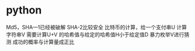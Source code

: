 # python
Md5，SHA—1已经被破解
SHA-2比较安全
比特币的计算，给一个支付串U 计算字符串V 需要计算U+V 的哈希值与给定的哈希值H小于给定值D
暴力枚举V进行猜测
成功的概率与计算量成正比
